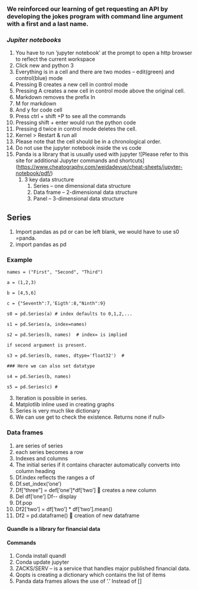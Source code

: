 ### __We reinforced our learning of get requesting an API by developing the jokes program with command line argument with a first and a last name.__

### _Jupiter notebooks_
1.	You have to run ‘jupyter notebook’ at the prompt to open a http browser to reflect the current workspace
2.	Click new and python 3
3.	Everything is in a cell and there are two modes – edit(green) and control(blue) mode
4.	Pressing B creates a new cell in control mode
5.	Pressing A creates a new cell in control mode above the original cell.
6.	Markdown removes the prefix In
7.	M for markdown
8.	And y for code cell
9.	Press ctrl + shift +P to see all the commands 
10.	Pressing shift + enter would run the python code
11.	Pressing d twice in control mode deletes the cell.
12.	Kernel > Restart & run all
13.	Please note that the cell should be in a chronological order.
14.	Do not use the jupyter notebook inside the vs code
15.	Panda is a library that is usually used with jupyter
![Please refer to this site for additional Jupyter commands and shortcuts] (https://www.cheatography.com/weidadeyue/cheat-sheets/jupyter-notebook/pdf/)
    1. 	3 key data structure
        1. Series – one dimensional data structure
        2. Data frame – 2-dimensional data structure
        3. Panel – 3-dimensional data structure

## __Series__
1. Import pandas as pd or can be left blank, we would have to use s0 =panda.
2. import pandas as pd

### Example

    names = ("First", "Second", "Third")

    a = (1,2,3)

    b = [4,5,6]

    c = {"Seventh":7,'Eigth':8,"Ninth":9}

    s0 = pd.Series(a) # index defaults to 0,1,2,...

    s1 = pd.Series(a, index=names)

    s2 = pd.Series(b, names)  # index= is implied 

    if second argument is present. 

    s3 = pd.Series(b, names, dtype='float32')  # 

    ### Here we can also set datatype

    s4 = pd.Series(b, names)

    s5 = pd.Series(c) #

3.	Iteration is possible in series.
4.	Matplotlib inline used in creating graphs
5.	Series is very much like dictionary
6.	We can use get to check the existence. Returns none if null>

### __Data frames__ 
1. are series of series
2.	each series becomes a row
3.	Indexes and columns
4.	The initial series if it contains character automatically converts into column heading
5.	Df.index reflects the ranges a of 
6.	Df.set_index(‘one’)
7.	Df[“three”] = def[‘one’]*df[‘two’]  creates a new column
8.	Del df[‘one’] Df-- display
9.	Df.pop 
10.	Df2[‘two’] = df[‘two’] * df[‘two’].mean()
11.	Df2 = pd.dataframe()  creation of new dataframe

#### __Quandle is a library for financial data__
#### Commands
1. Conda install quandl
2. Conda update jupyter
3. ZACKS/SERV – is a service that handles major published financial data.
4. Qopts is creating a dictionary which contains the list of items
5.	Panda data frames allows the use of ‘.’ Instead of []

